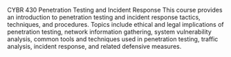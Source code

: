 CYBR 430
Penetration Testing and Incident Response
This course provides an introduction to penetration testing and incident response tactics, techniques, and procedures. Topics include ethical and legal implications of penetration testing, network information gathering, system vulnerability analysis, common tools and techniques used in penetration testing, traffic analysis, incident response, and related defensive measures.
